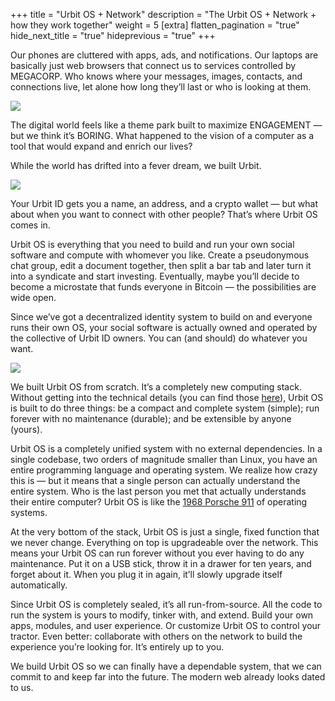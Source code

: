 +++
title = "Urbit OS + Network"
description = "The Urbit OS + Network + how they work together"
weight = 5
[extra]
flatten_pagination = "true"
hide_next_title = "true"
hideprevious = "true"
+++



Our phones are cluttered with apps, ads, and notifications. Our laptops are basically just web browsers that connect us to services controlled by MEGACORP. Who knows where your messages, images, contacts, and connections live, let alone how long they’ll last or who is looking at them.

<img class="mv5" src="https://media.urbit.org/site/understanding-urbit/network-os/urbit-os-phones%402x.png">

The digital world feels like a theme park built to maximize ENGAGEMENT — but we think it’s BORING. What happened to the vision of a computer as a tool that would expand and enrich our lives?

While the world has drifted into a fever dream, we built Urbit.

<img class="mv5 ba w-100" src="https://media.urbit.org/site/understanding-urbit/network-os/urbit-os-diagram.svg">

Your Urbit ID gets you a name, an address, and a crypto wallet — but what about when you want to connect with other people? That’s where Urbit OS comes in.

Urbit OS is everything that you need to build and run your own social software and compute with whomever you like. Create a pseudonymous chat group, edit a document together, then split a bar tab and later turn it into a syndicate and start investing. Eventually, maybe you’ll decide to become a microstate that funds everyone in Bitcoin — the possibilities are wide open.

Since we’ve got a decentralized identity system to build on and everyone runs their own OS, your social software is actually owned and operated by the collective of Urbit ID owners. You can (and should) do whatever you want.

<img class="mv5 ba w-100" src="https://media.urbit.org/site/understanding-urbit/network-os/urbit-os-diagram-apart.svg">

We built Urbit OS from scratch. It’s a completely new computing stack. Without getting into the technical details (you can find those [here](@/understanding-urbit/technical-overview.md)), Urbit OS is built to do three things: be a compact and complete system (simple); run forever with no maintenance (durable); and be extensible by anyone (yours).

Urbit OS is a completely unified system with no external dependencies. In a single codebase, two orders of magnitude smaller than Linux, you have an entire programming language and operating system. We realize how crazy this is — but it means that a single person can actually understand the entire system. Who is the last person you met that actually understands their entire computer? Urbit OS is like the [1968 Porsche 911](https://cdn.bringatrailer.com/wp-content/uploads/2007/05/1968_Porsche_911_SR_Factor_Race_Car_Engine_1.jpg) of operating systems.

At the very bottom of the stack, Urbit OS is just a single, fixed function that we never change. Everything on top is upgradeable over the network. This means your Urbit OS can run forever without you ever having to do any maintenance. Put it on a USB stick, throw it in a drawer for ten years, and forget about it. When you plug it in again, it’ll slowly upgrade itself automatically.

Since Urbit OS is completely sealed, it’s all run-from-source. All the code to run the system is yours to modify, tinker with, and extend. Build your own apps, modules, and user experience. Or customize Urbit OS to control your tractor. Even better: collaborate with others on the network to build the experience you’re looking for. It’s entirely up to you.

We build Urbit OS so we can finally have a dependable system, that we can commit to and keep far into the future. The modern web already looks dated to us.
